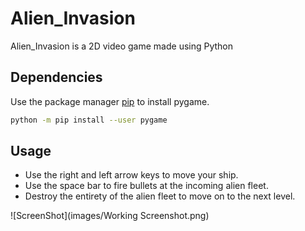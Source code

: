 # Alien_Invasion

Alien_Invasion is a 2D video game made using Python

## Dependencies

Use the package manager [pip](https://pip.pypa.io/en/stable/) to install pygame.

```bash
python -m pip install --user pygame
```

## Usage

* Use the right and left arrow keys to move your ship.
* Use the space bar to fire bullets at the incoming alien fleet.
* Destroy the entirety of the alien fleet to move on to the next level.

![ScreenShot](images/Working Screenshot.png)
